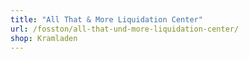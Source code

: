 ```yaml
---
title: "All That & More Liquidation Center"
url: /fosston/all-that-und-more-liquidation-center/
shop: Kramladen
---
```

